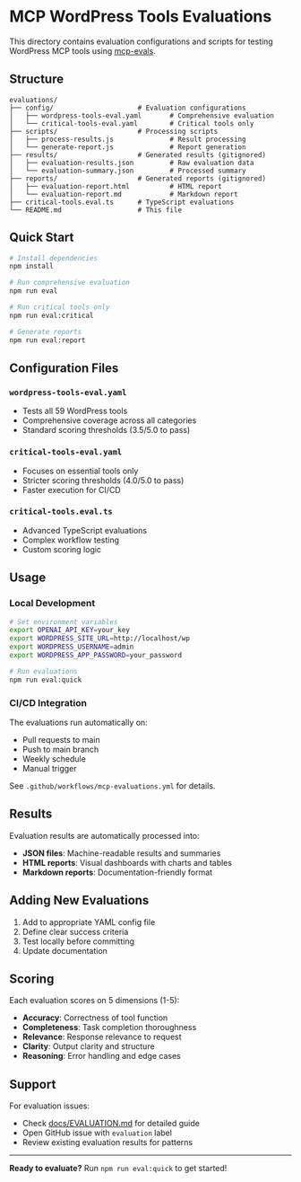 # MCP WordPress Tools Evaluations

This directory contains evaluation configurations and scripts for testing WordPress MCP tools using [mcp-evals](https://github.com/mclenhard/mcp-evals).

## Structure

```
evaluations/
├── config/                     # Evaluation configurations
│   ├── wordpress-tools-eval.yaml       # Comprehensive evaluation
│   └── critical-tools-eval.yaml        # Critical tools only
├── scripts/                    # Processing scripts
│   ├── process-results.js              # Result processing
│   └── generate-report.js              # Report generation
├── results/                    # Generated results (gitignored)
│   ├── evaluation-results.json         # Raw evaluation data
│   └── evaluation-summary.json         # Processed summary
├── reports/                    # Generated reports (gitignored)
│   ├── evaluation-report.html          # HTML report
│   └── evaluation-report.md            # Markdown report
├── critical-tools.eval.ts      # TypeScript evaluations
└── README.md                   # This file
```

## Quick Start

```bash
# Install dependencies
npm install

# Run comprehensive evaluation
npm run eval

# Run critical tools only
npm run eval:critical

# Generate reports
npm run eval:report
```

## Configuration Files

### `wordpress-tools-eval.yaml`
- Tests all 59 WordPress tools
- Comprehensive coverage across all categories
- Standard scoring thresholds (3.5/5.0 to pass)

### `critical-tools-eval.yaml`
- Focuses on essential tools only
- Stricter scoring thresholds (4.0/5.0 to pass)
- Faster execution for CI/CD

### `critical-tools.eval.ts`
- Advanced TypeScript evaluations
- Complex workflow testing
- Custom scoring logic

## Usage

### Local Development

```bash
# Set environment variables
export OPENAI_API_KEY=your_key
export WORDPRESS_SITE_URL=http://localhost/wp
export WORDPRESS_USERNAME=admin
export WORDPRESS_APP_PASSWORD=your_password

# Run evaluations
npm run eval:quick
```

### CI/CD Integration

The evaluations run automatically on:
- Pull requests to main
- Push to main branch
- Weekly schedule
- Manual trigger

See `.github/workflows/mcp-evaluations.yml` for details.

## Results

Evaluation results are automatically processed into:

- **JSON files**: Machine-readable results and summaries
- **HTML reports**: Visual dashboards with charts and tables
- **Markdown reports**: Documentation-friendly format

## Adding New Evaluations

1. Add to appropriate YAML config file
2. Define clear success criteria
3. Test locally before committing
4. Update documentation

## Scoring

Each evaluation scores on 5 dimensions (1-5):
- **Accuracy**: Correctness of tool function
- **Completeness**: Task completion thoroughness
- **Relevance**: Response relevance to request
- **Clarity**: Output clarity and structure
- **Reasoning**: Error handling and edge cases

## Support

For evaluation issues:
- Check [docs/EVALUATION.md](../docs/EVALUATION.md) for detailed guide
- Open GitHub issue with `evaluation` label
- Review existing evaluation results for patterns

---

**Ready to evaluate?** Run `npm run eval:quick` to get started!